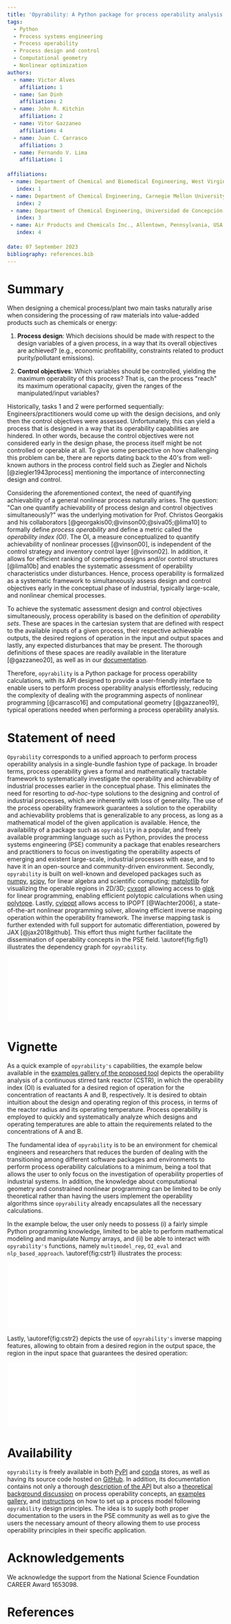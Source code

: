 ```yaml
---
title: 'Opyrability: A Python package for process operability analysis'
tags:
  - Python
  - Process systems engineering
  - Process operability
  - Process design and control
  - Computational geometry
  - Nonlinear optimization
authors:
  - name: Victor Alves
    affiliation: 1
  - name: San Dinh
    affiliation: 2
  - name: John R. Kitchin
    affiliation: 2
  - name: Vitor Gazzaneo
    affiliation: 4
  - name: Juan C. Carrasco
    affiliation: 3
  - name: Fernando V. Lima
    affiliation: 1
  
affiliations:
 - name: Department of Chemical and Biomedical Engineering, West Virginia University, Morgantown, West Virginia, USA
   index: 1
 - name: Department of Chemical Engineering, Carnegie Mellon University, Pittsburgh, Pennsylvania, USA
   index: 2
 - name: Department of Chemical Engineering, Universidad de Concepción, Concepción, Chile
   index: 3
 - name: Air Products and Chemicals Inc., Allentown, Pennsylvania, USA
   index: 4

date: 07 September 2023
bibliography: references.bib
---
```


# Summary

When designing a chemical process/plant two main tasks
naturally arise when considering the processing of 
raw materials into value-added products such as chemicals
or energy:

1.	**Process design**: Which decisions should be
	made with respect to the design variables of a given process,
	in a way that its overall objectives are
	achieved? (e.g., economic profitability, constraints related to
	product purity/pollutant emissions).

2.	**Control objectives**: Which variables
	should be controlled, yielding the maximum operability of this process?
	That is, can the process "reach" its maximum operational capacity, given the 
	ranges of the manipulated/input variables?

Historically, tasks 1 and 2 were performed sequentially: Engineers/practitioners would come up with the design decisions, 
and only then the control objectives were assessed. Unfortunately, this can 
yield a process that is designed in a way that its operability capabilities
are hindered. In other words, because the control objectives were
not considered early in the design phase, the process itself might be not
controlled or operable at all. To give some perspective on how challenging this
problem can be, there are reports dating back to the 40's from well-known authors in the process control field such as Ziegler and Nichols 
[@ziegler1943process] mentioning the importance of interconnecting design and control.

Considering the aforementioned context, the need of quantifying achievability of a general nonlinear
process naturally arises. The question: "Can one quantify achievability
of process design and control objectives simultaneously?" was the underlying motivation
for Prof. Christos Georgakis and his collaborators 
[@georgakis00;@vinson00;@siva05;@lima10]
to formally define *process operability*
and define a metric called the *operability index (OI)*. The OI, a measure conceptualized to quantify achievability of nonlinear processes [@vinson00], is independent of the control strategy and inventory control layer [@vinson02]. In addition, it allows for efficient ranking of competing designs and/or control structures [@lima10b] and enables the systematic assessment of operability characteristics under disturbances. Hence,
process operability is formalized as a systematic framework to simultaneously assess design and control objectives early in the conceptual phase of industrial, typically large-scale, and nonlinear chemical processes.

To achieve the systematic assessment design and control objectives simultaneously, 
process operability is based on the definition of *operability sets*. These are spaces in the cartesian system that are defined with respect to the available inputs of a given process, their respective achievable outputs, the desired regions of operation in the input and output spaces and lastly, any expected disturbances that may be present. The thorough definitions of these spaces are
readily available in the literature [@gazzaneo20], as well as in our [documentation](https://codes-group.github.io/opyrability/operability_overview.html).

Therefore, ``opyrability`` is a Python package for process operability calculations, with its
API designed to provide a user-friendly interface to enable users to perform process operability analysis effortlessly, reducing the complexity of dealing with the programming aspects of nonlinear programming [@carrasco16] and computational geometry [@gazzaneo19], typical
operations needed when performing a process operability analysis. 


# Statement of need

``Opyrability`` corresponds to a unified approach to perform process operability
analysis in a single-bundle fashion type of package. In broader terms, process operability
gives a formal and mathematically tractable framework to systematically investigate the
operability and achievability of industrial processes earlier in the conceptual phase. This
eliminates the need for resorting to *ad-hoc*-type solutions to the designing and control
of industrial processes, which are inherently with loss of generality. The use of the process
operability framework guarantees a solution to the operability and achievability problems that
is generalizable to any process, as long as a mathematical model of the given application is available.
Hence, the availability of a package such as ```opyrability``` in a popular, and freely
available programming language such as Python, provides the process systems engineering (PSE) community a package that enables
researchers and practitioners to focus on investigating the operability aspects of emerging and 
existent large-scale, industrial processes with ease, and to have it in an open-source and community-driven environment.
Secondly, ``opyrability`` is built on well-known and developed packages such as [numpy](https://numpy.org/),
[scipy](https://numpy.org/), for linear algebra and scientific computing; [matplotlib](https://matplotlib.org/) for visualizing the operable regions in 2D/3D; [cvxopt](https://cvxopt.org/) allowing access to 
[glpk](https://www.gnu.org/software/glpk/) for linear programming, enabling efficient polytopic calculations when using [polytope](https://tulip-control.github.io/polytope/). Lastly, [cyipopt](https://cyipopt.readthedocs.io/en/latest/?badge=latest) allows access to IPOPT [@Wachter2006], a state-of-the-art
nonlinear programming solver, allowing efficient inverse mapping operation within the operability framework. The inverse mapping task is further extended with full support for automatic differentiation, powered by JAX [@jax2018github]. This effort thus might further facilitate the 
dissemination of operability concepts in the PSE field. \autoref{fig:fig1}
illustrates the dependency graph for ``opyrability``.


![Dependency graph generated with [pydeps](https://github.com/thebjorn/pydeps/) illustrating all numerical packages and visualization tools that allow for ``opyrability`` to exist.\label{fig:fig1}](./images/dependencies_opyrability.pdf)

# Vignette

As a quick example of ``opyrability's`` capabilities, the example below available
in the [examples gallery of the proposed tool](https://codes-group.github.io/opyrability/examples_gallery/index_example_gallery.html)
depicts the operability analysis of a continuous stirred tank reactor (CSTR), in 
which the operability index (OI) is evaluated for a desired region of operation for the concentration of reactants A and B, respectively. It is desired to obtain intuition
about the design and operating region of this process, in terms of the reactor
radius and its operating temperature. Process operability is employed to quickly
and systematically analyze which designs and operating temperatures are able to
attain the requirements related to the concentrations of A and B.

The fundamental idea of ``opyrability`` is to be an environment for chemical engineers
and researchers that reduces the burden of dealing with the
transitioning among different software packages and environments to perform process
operability calculations to a minimum, being a tool that allows the user to only
focus on the investigation of operability properties of industrial systems. In
addition, the knowledge about computational geometry and constrained nonlinear 
programming can be limited to be only theoretical rather than having the users 
implement the operability algorithms since ``opyrability`` already encapsulates all
the necessary calculations.

In the example below, the user only needs to possess (i) a fairly simple 
Python programming knowledge, limited to be able to perform mathematical modeling
and manipulate Numpy arrays, and (ii) be able to interact with ``opyrability's``
functions, namely ``multimodel_rep``, ``OI_eval`` and ``nlp_based_approach``.
\autoref{fig:cstr1} illustrates the process: 


![``Opyrability`` multimodel representation. (A) Chemical reactor schematic. (B) Jupyter notebook illustrating the use of the ``multimodel_rep`` and  ``OI_eval`` functions, as well as the set-up to use these. (C) Visualization of the Achievable Output Set (AOS) for the CSTR example: The user is able to easily visualize the operable boundaries of the process studied. (D) Quantification of the Operability Index (OI), in which ``opyrability`` calculates that only 39.14% of the desired operation can be achieved.\label{fig:cstr1}](./images/cstr_process_1.pdf)

Lastly, \autoref{fig:cstr2} depicts the use of ``opyrability's`` inverse mapping
features, allowing to obtain from a desired region in the output space, the region
in the input space that guarantees the desired operation:

![``opyrability's`` inverse mapping, namely ``nlp_based_approach``, in which the input space that guarantees the desired output set region is attained can be obtained.\label{fig:cstr2}](./images/cstr_process_2.pdf)

# Availability

``opyrability`` is freely available in both [PyPI](https://pypi.org/project/opyrability/) and [conda](https://anaconda.org/codes-group/opyrability) stores, as well as 
having its source code hosted on [GitHub](https://github.com/CODES-group/opyrability). In addition, its documentation contains
not only a thorough [description of the API](https://codes-group.github.io/opyrability/api.html) but also a [theoretical background discussion](https://codes-group.github.io/opyrability/operability_overview.html)
on process operability concepts, an [examples gallery](https://codes-group.github.io/opyrability/examples_gallery/index_example_gallery.html), and [instructions](https://codes-group.github.io/opyrability/process_model.html) on how to set up a process model
following ``opyrability`` design principles. The idea is to supply both proper documentation to
the users in the PSE community as well as to give the users the necessary amount of theory allowing them to use process operability principles in their specific application.
 
# Acknowledgements

We acknowledge the support from the National Science Foundation CAREER Award 1653098.

# References
